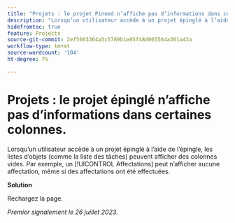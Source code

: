 ```yaml
---
title: "Projets : le projet Pinned n’affiche pas d’informations dans certaines colonnes"
description: "Lorsqu’un utilisateur accède à un projet épinglé à l’aide de l’épingle, les listes d’objets (comme la liste des tâches) peuvent afficher des colonnes vides. Par exemple, un [!UICONTROL Affectations] peut n’afficher aucune affectation, même si des affectations ont été effectuées."
hidefromtoc: true
feature: Projects
source-git-commit: 2ef5603364a5c5789b1e85f48d065564a361a43a
workflow-type: tm+mt
source-wordcount: '104'
ht-degree: 7%

---
```



# Projets : le projet épinglé n’affiche pas d’informations dans certaines colonnes.

Lorsqu’un utilisateur accède à un projet épinglé à l’aide de l’épingle, les listes d’objets (comme la liste des tâches) peuvent afficher des colonnes vides. Par exemple, un [!UICONTROL Affectations] peut n’afficher aucune affectation, même si des affectations ont été effectuées.

**Solution**

Rechargez la page.

_Premier signalement le 26 juillet 2023._

